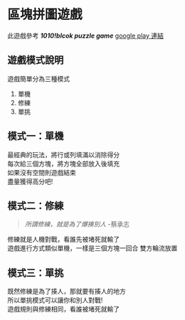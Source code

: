 # 區塊拼圖遊戲

此遊戲參考 ***1010!blcok puzzle game***
[google play 連結](https://play.google.com/store/apps/details?id=com.gramgames.tenten&hl=zh_TW)

## 遊戲模式說明
遊戲簡單分為三種模式
1. 單機
2. 修練
3. 單挑

## 模式一：單機
最經典的玩法，將行或列填滿以消除得分  
每次給三個方塊，將方塊全部放入後填充  
如果沒有空間則遊戲結束  
盡量獲得高分吧!

## 模式二：修練
> *所謂修練，就是為了爆揍別人* -蔡承志

修練就是人機對戰，看誰先被堵死就輸了  
遊戲進行方式類似單機，一樣是三個方塊一回合
雙方輪流放置

## 模式三：單挑
既然修練是為了揍人，那就要有揍人的地方  
所以單挑模式可以讓你和別人對戰!  
遊戲規則與修練相同，看誰被堵死就輸了